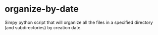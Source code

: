 # organize-by-date
Simpy python script that will organize all the files in a specified directory (and subdirectories) by creation date.
